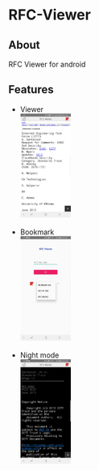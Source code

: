 # RFC-Viewer
## About
RFC Viewer for android <br>
## Features
* Viewer <br>
<img src="/docs/images/viewer.jpg" width="100px"></img> <br /><br />
* Bookmark <br>
<img src="/docs/images/front_screen.jpg" width="100px"></img> <br /><br />
* Night mode <br>
<img src="/docs/images/night_mode.jpg" width="100px"></img> <br /><br />
